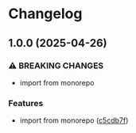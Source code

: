 # Changelog

## 1.0.0 (2025-04-26)


### ⚠ BREAKING CHANGES

* import from monorepo

### Features

* import from monorepo ([c5cdb7f](https://github.com/blaahaj/dropbox-hacking-exif-db/commit/c5cdb7ffdbaac0cbb53f02cce78004c38c0a37c5))
